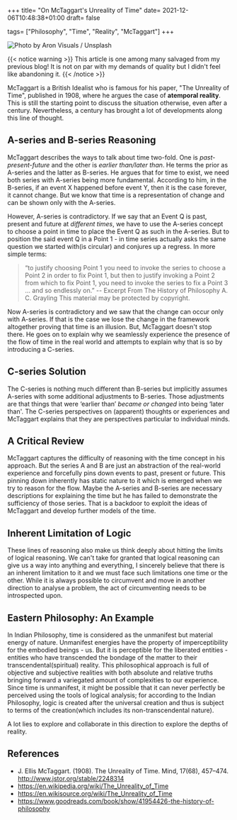 +++
title= "On McTaggart's Unreality of Time"
date= 2021-12-06T10:48:38+01:00
draft= false

tags= ["Philosophy", "Time", "Reality", "McTaggart"]
+++

![Photo by [Aron Visuals](https://unsplash.com/@aronvisuals?utm_source=ghost&utm_medium=referral&utm_campaign=api-credit) / [Unsplash](https://unsplash.com/?utm_source=ghost&utm_medium=referral&utm_campaign=api-credit)](/images/photo-1501139083538-0139583c060f.jpeg "Photo by [Aron Visuals](https://unsplash.com/@aronvisuals?utm_source=ghost&utm_medium=referral&utm_campaign=api-credit) / [Unsplash](https://unsplash.com/?utm_source=ghost&utm_medium=referral&utm_campaign=api-credit)")


{{< notice warning >}}
This article is one among many salvaged from my previous blog! It is not on par with my demands of quality but I didn't feel like abandoning it.
{{< /notice >}}

McTaggart is a British Idealist who is famous for his paper, "The Unreality of Time", published in 1908, where he argues the case of **atemporal reality**. This is still the starting point to discuss the situation otherwise, even after a century. Nevertheless, a century has brought a lot of developments along this line of thought.

## A-series and B-series Reasoning
McTaggart describes the ways to talk about time two-fold. One is *past-present-future* and the other is *earlier than/later than*. He terms the prior as A-series and the latter as B-series. He argues that for time to exist, we need both series with A-series being more fundamental. According to him, in the B-series, if an event X happened before event Y, then it is the case forever, it cannot change. But we know that time is a representation of change and can be shown only with the A-series.

However, A-series is contradictory. If we say that an Event Q is past, present and future at *different times*, we have to use the A-series concept to choose a point in time to place the Event Q as such in the A-series. But to position the said event Q in a Point 1 - in time series actually asks the same question we started with(is circular) and conjures up a regress. In more simple terms:

> “to justify choosing Point 1 you need to invoke the series to choose a Point 2 in order to fix Point 1, but then to justify invoking a Point 2 from which to fix Point 1, you need to invoke the series to fix a Point 3 … and so endlessly on.”
> -- Excerpt From The History of Philosophy A. C. Grayling
> This material may be protected by copyright.

Now A-series is contradictory and we saw that the change can occur only with A-series. If that is the case we lose the change in the framework altogether proving that time is an illusion. But, McTaggart doesn't stop there. He goes on to explain why we seamlessly experience the presence of the flow of time in the real world and attempts to explain why that is so by introducing a C-series.

## C-series Solution
The C-series is nothing much different than B-series but implicitly assumes A-series with some additional adjustments to B-series. Those adjustments are that things that were ‘earlier than’ *became or changed* into being ‘later than'. The C-series perspectives on (apparent) thoughts or experiences and McTaggart explains that they are perspectives particular to individual minds.

## A Critical Review
McTaggart captures the difficulty of reasoning with the time concept in his approach. But the series A and B are just an abstraction of the real-world experience and forcefully pins down events to past, present or future. This pinning down inherently has static nature to it which is emerged when we try to reason for the flow. Maybe the A-series and B-series are necessary descriptions for explaining the time but he has failed to demonstrate the sufficiency of those series. That is a backdoor to exploit the ideas of McTaggart and develop further models of the time.

## Inherent Limitation of Logic
These lines of reasoning also make us think deeply about hitting the limits of logical reasoning. We can't take for granted that logical reasoning can give us a way into anything and everything, I sincerely believe that there is an inherent limitation to it and we must face such limitations one time or the other. While it is always possible to circumvent and move in another direction to analyse a problem, the act of circumventing needs to be introspected upon.

## Eastern Philosophy: An Example
In Indian Philosophy, time is considered as the unmanifest but material energy of nature. Unmanifest energies have the property of imperceptibility for the embodied beings - us. But it is perceptible for the liberated entities - entities who have transcended the bondage of the matter to their transcendental(spiritual) reality. This philosophical approach is full of objective and subjective realities with both absolute and relative truths bringing forward a variegated amount of complexities to our experience. Since time is unmanifest, it might be possible that it can never perfectly be perceived using the tools of logical analysis; for according to the Indian Philosophy, logic is created after the universal creation and thus is subject to terms of the creation(which includes its non-transcendental nature).

A lot lies to explore and collaborate in this direction to explore the depths of reality.  

## References
- J. Ellis McTaggart. (1908). The Unreality of Time. Mind, 17(68), 457–474. http://www.jstor.org/stable/2248314
- https://en.wikipedia.org/wiki/The_Unreality_of_Time
- https://en.wikisource.org/wiki/The_Unreality_of_Time
- https://www.goodreads.com/book/show/41954426-the-history-of-philosophy